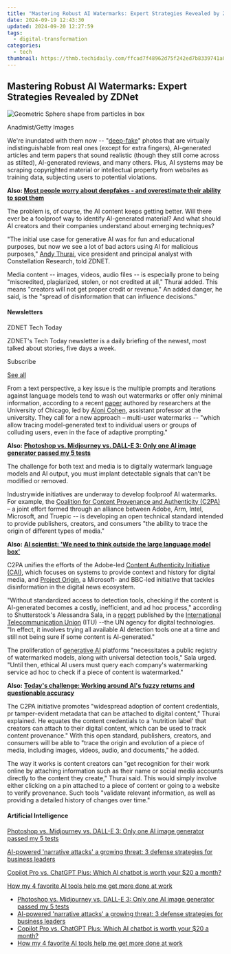 ```yaml
---
title: "Mastering Robust AI Watermarks: Expert Strategies Revealed by ZDNet"
date: 2024-09-19 12:43:30
updated: 2024-09-20 12:27:59
tags:
  - digital-transformation
categories:
  - tech
thumbnail: https://thmb.techidaily.com/ffcad7f48962d75f242ed7b8339741a057dbb535926e2709bec686a6dd167dd4.jpg
---
```


## Mastering Robust AI Watermarks: Expert Strategies Revealed by ZDNet

![Geometric Sphere shape from particles in box](https://www.zdnet.com/a/img/resize/ad554cce869576325501fa037301667ea040c55e/2024/08/12/a068c40c-b040-4535-b17c-8de410ecc2e9/gettyimages-1166385570.jpg?auto=webp&precrop=1897,1254,x0,y211&width=1280)

Anadmist/Getty Images

We're inundated with them now -- "[deep-fake](https://www.zdnet.com/article/ai-expert-says-there-are-more-political-deepfakes-than-you-think/)" photos that are virtually indistinguishable from real ones (except for extra fingers), AI-generated articles and term papers that sound realistic (though they still come across as stilted), AI-generated reviews, and many others. Plus, AI systems may be scraping copyrighted material or intellectual property from websites as training data, subjecting users to potential violations. 

**Also: [Most people worry about deepfakes - and overestimate their ability to spot them](https://www.zdnet.com/article/most-people-worry-about-deepfakes-and-overestimate-their-ability-to-spot-them/)**

The problem is, of course, the AI content keeps getting better. Will there ever be a foolproof way to identify AI-generated material? And what should AI creators and their companies understand about emerging techniques? 

"The initial use case for generative AI was for fun and educational purposes, but now we see a lot of bad actors using AI for malicious purposes," [Andy Thurai](https://www.linkedin.com/in/andythurai/#link=%7B%22role%22:%22standard%22,%22href%22:%22https://www.linkedin.com/in/andythurai/%22,%22target%22:%22%5Fblank%22,%22absolute%22:%22%22,%22linkText%22:%22Andy%20Thurai%22%7D), vice president and principal analyst with Constellation Research, told ZDNET. 

Media content -- images, videos, audio files -- is especially prone to being "miscredited, plagiarized, stolen, or not credited at all," Thurai added. This means "creators will not get proper credit or revenue." An added danger, he said, is the "spread of disinformation that can influence decisions." 

#### Newsletters

ZDNET Tech Today

ZDNET's Tech Today newsletter is a daily briefing of the newest, most talked about stories, five days a week.

 Subscribe

[See all](https://www.zdnet.com/newsletters/)

From a text perspective, a key issue is the multiple prompts and iterations against language models tend to wash out watermarks or offer only minimal information, according to a recent [paper](https://usw2.nyl.as/t1/103/3j4yoov0pbq8u4mhcutteiz38/1/1732cddcd0c2ea4c5205bde8d676912176fac55368a0fa36ca76ae234f8b0da9#link=%7B%22role%22:%22standard%22,%22href%22:%22https://usw2.nyl.as/t1/103/3j4yoov0pbq8u4mhcutteiz38/1/1732cddcd0c2ea4c5205bde8d676912176fac55368a0fa36ca76ae234f8b0da9%22,%22target%22:%22%22,%22absolute%22:%22%22,%22linkText%22:%22paper%22%7D) authored by researchers at the University of Chicago, led by [Aloni Cohen](https://aloni.net/#link=%7B%22role%22:%22standard%22,%22href%22:%22https://aloni.net/%22,%22target%22:%22%22,%22absolute%22:%22%22,%22linkText%22:%22Aloni%20Cohen%22%7D), assistant professor at the university. They call for a new approach – multi-user watermarks -- "which allow tracing model-generated text to individual users or groups of colluding users, even in the face of adaptive prompting." 

**Also:** [**Photoshop vs. Midjourney vs. DALL-E 3: Only one AI image generator passed my 5 tests**](https://www.zdnet.com/article/is-photoshops-new-text-to-image-as-good-as-midjourney-and-dall-e-we-test-it-and-see/)

The challenge for both text and media is to digitally watermark language models and AI output, you must implant detectable signals that can't be modified or removed. 

Industrywide initiatives are underway to develop foolproof AI watermarks. For example, the [Coalition for Content Provenance and Authenticity (C2PA)](https://c2pa.org/#link=%7B%22role%22:%22standard%22,%22href%22:%22https://c2pa.org/%22,%22target%22:%22%5Fblank%22,%22absolute%22:%22%22,%22linkText%22:%22Coalition%20for%20Content%20Provenance%20and%20Authenticity%20%28C2PA%29%22%7D) – a joint effort formed through an alliance between Adobe, Arm, Intel, Microsoft, and Truepic -- is developing an open technical standard intended to provide publishers, creators, and consumers "the ability to trace the origin of different types of media." 

**Also:** [**AI scientist: 'We need to think outside the large language model box'**](https://www.zdnet.com/article/ai-scientist-we-need-to-think-outside-the-large-language-model-box/)

C2PA unifies the efforts of the Adobe-led [Content Authenticity Initiative (CAI)](https://contentauthenticity.org/#link=%7B%22role%22:%22standard%22,%22href%22:%22https://contentauthenticity.org/%22,%22target%22:%22%22,%22absolute%22:%22%22,%22linkText%22:%22Content%20Authenticity%20Initiative%20%28CAI%29%22%7D), which focuses on systems to provide context and history for digital media, and [Project Origin](https://www.originproject.info/#link=%7B%22role%22:%22standard%22,%22href%22:%22https://www.originproject.info/%22,%22target%22:%22%22,%22absolute%22:%22%22,%22linkText%22:%22Project%20Origin%22%7D), a Microsoft- and BBC-led initiative that tackles disinformation in the digital news ecosystem.

"Without standardized access to detection tools, checking if the content is AI-generated becomes a costly, inefficient, and ad hoc process," according to Shutterstock's Alessandra Sala, in a [report](https://www.itu.int/hub/2024/05/ai-watermarking-a-watershed-for-multimedia-authenticity/#link=%7B%22role%22:%22standard%22,%22href%22:%22https://www.itu.int/hub/2024/05/ai-watermarking-a-watershed-for-multimedia-authenticity/%22,%22target%22:%22%5Fblank%22,%22absolute%22:%22%22,%22linkText%22:%22report%22%7D) published by the [International Telecommunication Union](https://www.ungeneva.org/en/about/organizations/itu#:~:text=The%20International%20Telecommunication%20Union%20%28ITU,and%20international%20and%20regional%20organizations.) (ITU) --the UN agency for digital technologies. "In effect, it involves trying all available AI detection tools one at a time and still not being sure if some content is AI-generated."

The proliferation of [generative AI](https://www.zdnet.com/article/what-is-generative-ai-and-why-is-it-so-popular-heres-everything-you-need-to-know/) platforms "necessitates a public registry of watermarked models, along with universal detection tools," Sala urged. "Until then, ethical AI users must query each company's watermarking service ad hoc to check if a piece of content is watermarked."

**Also:** [**Today's challenge: Working around AI's fuzzy returns and questionable accuracy**](https://www.zdnet.com/article/todays-challenge-working-around-ais-fuzzy-returns-and-questionable-accuracy/)

The C2PA initiative promotes "widespread adoption of content credentials, pr tamper-evident metadata that can be attached to digital content," Thurai explained. He equates the content credentials to a 'nutrition label' that creators can attach to their digital content, which can be used to track content provenance." With this open standard, publishers, creators, and consumers will be able to "trace the origin and evolution of a piece of media, including images, videos, audio, and documents," he added. 

The way it works is content creators can "get recognition for their work online by attaching information such as their name or social media accounts directly to the content they create," Thurai said. This would simply involve either clicking on a pin attached to a piece of content or going to a website to verify provenance. Such tools "validate relevant information, as well as providing a detailed history of changes over time." 

#### Artificial Intelligence

[Photoshop vs. Midjourney vs. DALL-E 3: Only one AI image generator passed my 5 tests](https://www.zdnet.com/article/is-photoshops-new-text-to-image-as-good-as-midjourney-and-dall-e-we-test-it-and-see/ "Photoshop vs. Midjourney vs. DALL-E 3: Only one AI image generator passed my 5 tests")

[AI-powered 'narrative attacks' a growing threat: 3 defense strategies for business leaders](https://www.zdnet.com/article/ai-powered-narrative-attacks-a-growing-threat-3-defense-strategies-for-business-leaders/ "AI-powered 'narrative attacks' a growing threat: 3 defense strategies for business leaders")

[Copilot Pro vs. ChatGPT Plus: Which AI chatbot is worth your $20 a month?](https://www.zdnet.com/article/copilot-pro-vs-chatgpt-plus-which-is-ai-chatbot-is-worth-your-20-a-month/ "Copilot Pro vs. ChatGPT Plus: Which AI chatbot is worth your $20 a month?")

[How my 4 favorite AI tools help me get more done at work](https://www.zdnet.com/article/how-my-4-favorite-ai-tools-help-me-get-more-done-at-work/ "How my 4 favorite AI tools help me get more done at work")

* [Photoshop vs. Midjourney vs. DALL-E 3: Only one AI image generator passed my 5 tests](https://www.zdnet.com/article/is-photoshops-new-text-to-image-as-good-as-midjourney-and-dall-e-we-test-it-and-see/ "Photoshop vs. Midjourney vs. DALL-E 3: Only one AI image generator passed my 5 tests")
* [AI-powered 'narrative attacks' a growing threat: 3 defense strategies for business leaders](https://www.zdnet.com/article/ai-powered-narrative-attacks-a-growing-threat-3-defense-strategies-for-business-leaders/ "AI-powered 'narrative attacks' a growing threat: 3 defense strategies for business leaders")
* [Copilot Pro vs. ChatGPT Plus: Which AI chatbot is worth your $20 a month?](https://www.zdnet.com/article/copilot-pro-vs-chatgpt-plus-which-is-ai-chatbot-is-worth-your-20-a-month/ "Copilot Pro vs. ChatGPT Plus: Which AI chatbot is worth your $20 a month?")
* [How my 4 favorite AI tools help me get more done at work](https://www.zdnet.com/article/how-my-4-favorite-ai-tools-help-me-get-more-done-at-work/ "How my 4 favorite AI tools help me get more done at work")

<ins class="adsbygoogle"
     style="display:block"
     data-ad-format="autorelaxed"
     data-ad-client="ca-pub-7571918770474297"
     data-ad-slot="1223367746"></ins>



<ins class="adsbygoogle"
     style="display:block"
     data-ad-client="ca-pub-7571918770474297"
     data-ad-slot="8358498916"
     data-ad-format="auto"
     data-full-width-responsive="true"></ins>
